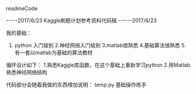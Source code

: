 readmeCode

-----2017/6/23         Kaggle刷题计划参考资料代码稿
------2017/6/23   
  
我的基础：
1. python 入门级别
2.神经网络入门级别
3.matlab很熟悉
4.基础算法很熟悉
5.有一套以matlab为基础的算法教材


循环设计如下：
1.熟悉Kaggle库函数，在这个基础上重新学习python
2.用Matlab熟悉神经网络结构

代码部分会随着我做的东西增加说明：
temp.py 基础操作练手